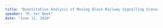 ```yaml
---
title: "Quantitative Analysis of Moving Block Railway Signalling Scenarios:  Experiences and Outlook"
speaker: "M. ter Beek"
date: "June 12, 2020"
---
```

